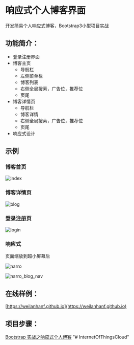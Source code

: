 # 响应式个人博客界面

开发简易个人响应式博客，Bootstrap3小型项目实战

## 功能简介：

- 登录注册界面
- 博客主页
  - 导航栏
  - 左侧菜单栏
  - 博客列表
  - 右侧全局搜索，广告位，推荐位
  - 页尾
- 博客详情页
  - 导航栏
  - 博客详情
  - 右侧全局搜索，广告位，推荐位
  - 页尾
- 响应式设计

## 示例
### 博客首页
![index](https://github.com/weilanhanf/Photos/blob/master/Blog/index.png?raw=true)

### 博客详情页
![blog](https://github.com/weilanhanf/Photos/blob/master/Blog/blog.png?raw=true)

### 登录注册页
![login](https://github.com/weilanhanf/Photos/blob/master/Blog/login.png?raw=true)

### 响应式
页面缩放到超小屏幕后

![narro](https://github.com/weilanhanf/Photos/blob/master/Blog/narro_bolg.png?raw=true)

![narro_blog_nav](https://github.com/weilanhanf/Photos/blob/master/Blog/narro_blog_nav.png?raw=true)


## 在线样例：

[https://weilanhanf.github.io](https://weilanhanf.github.io)

## 项目步骤：
[Bootstrap 实战之响应式个人博客](https://www.cnblogs.com/welan/p/10332038.html)
"# InternetOfThingsCloud" 
